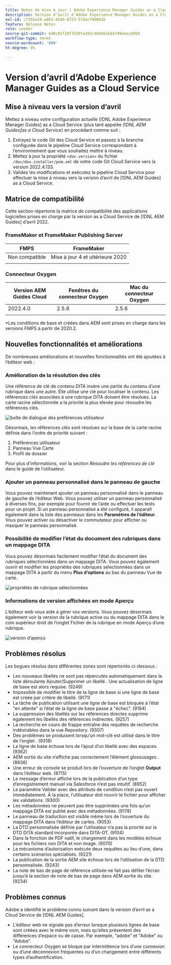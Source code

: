 ```yaml
---
title: Notes de mise à jour | Adobe Experience Manager Guides as a Cloud Service, version d’avril 2022
description: Version d’avril d’Adobe Experience Manager Guides as a Cloud Service
exl-id: c735ba24-a803-454b-8723-57dacf90061b
feature: Release Notes
role: Leader
source-git-commit: 6d8c01f20f7b59fed92c404561b647d9ebecb050
workflow-type: tm+mt
source-wordcount: '809'
ht-degree: 0%

---
```


# Version d’avril d’Adobe Experience Manager Guides as a Cloud Service

## Mise à niveau vers la version d’avril

Mettez à niveau votre configuration actuelle [!DNL Adobe Experience Manager Guides] as a Cloud Service (plus tard appelée *[!DNL AEM Guides]as a Cloud Service*) en procédant comme suit :
1. Extrayez le code Git des Cloud Service et passez à la branche configurée dans le pipeline Cloud Service correspondant à l’environnement que vous souhaitez mettre à niveau.
1. Mettez à jour la propriété `<dox.version>` du fichier `/dox/dox.installer/pom.xml` de votre code Git Cloud Service vers la version 2022.4.133.
1. Validez les modifications et exécutez le pipeline Cloud Service pour effectuer la mise à niveau vers la version d’avril de [!DNL AEM Guides] as a Cloud Service.

## Matrice de compatibilité

Cette section répertorie la matrice de compatibilité des applications logicielles prises en charge par la version as a Cloud Service de [!DNL AEM Guides] d’avril 2022.

### FrameMaker et FrameMaker Publishing Server

| FMPS | FrameMaker |
| --- | --- |
| Non compatible | Mise à jour 4 et ultérieure 2020 |
| | |


### Connecteur Oxygen

| Version AEM Guides Cloud | Fenêtres du connecteur Oxygen | Mac du connecteur Oxygen |
| --- | --- | --- |
| 2022.4.0 | 2.5.6 | 2.5.6 |
|  |  |  |

*Les conditions de base et créées dans AEM sont prises en charge dans les versions FMPS à partir de 2020.2.

## Nouvelles fonctionnalités et améliorations

De nombreuses améliorations et nouvelles fonctionnalités ont été ajoutées à l’éditeur web :

### Amélioration de la résolution des clés

Une référence de clé de contenu DITA insère une partie du contenu d’une rubrique dans une autre. Elle utilise une clé pour localiser le contenu. Les références clés associées à une rubrique DITA doivent être résolues. La carte racine sélectionnée a la priorité la plus élevée pour résoudre les références clés.

![boîte de dialogue des préférences utilisateur](assets/user-preferences.png)

Désormais, les références clés sont résolues sur la base de la carte racine définie dans l’ordre de priorité suivant :

1. Préférences utilisateur
1. Panneau Vue Carte
1. Profil de dossier

Pour plus d’informations, voir la section *Résoudre les références de clé* dans le guide de l’utilisateur.

### Ajouter un panneau personnalisé dans le panneau de gauche

Vous pouvez maintenant ajouter un panneau personnalisé dans le panneau de gauche de l’éditeur Web. Vous pouvez utiliser un panneau personnalisé à diverses fins, par exemple pour fournir de l’aide ou effectuer les tests pour un projet. Si un panneau personnalisé a été configuré, il apparaît également dans la liste des panneaux dans les **Paramètres de l’éditeur**. Vous pouvez activer ou désactiver le commutateur pour afficher ou masquer le panneau personnalisé.

### Possibilité de modifier l’état du document des rubriques dans un mappage DITA

Vous pouvez désormais facilement modifier l’état du document des rubriques sélectionnées dans un mappage DITA. Vous pouvez également ouvrir et modifier les propriétés des rubriques sélectionnées dans un mappage DITA à partir du menu **Plus d’options** au bas du panneau Vue de carte.

![propriétés de rubrique sélectionnées](assets/map-view-properties.png)

### Informations de version affichées en mode Aperçu

L’éditeur web vous aide à gérer vos versions. Vous pouvez désormais également voir la version de la rubrique active ou du mappage DITA dans le coin supérieur droit de l’onglet Fichier de la rubrique en mode Aperçu d’une rubrique.

![version d’aperçu](assets/preview-version.png)

## Problèmes résolus

Les bogues résolus dans différentes zones sont répertoriés ci-dessous :

* Les nouveaux libellés ne sont pas répercutés automatiquement dans la liste déroulante Ajouter/Supprimer un libellé . Une actualisation de ligne de base est alors requise. (9249)
* Impossible de modifier le titre de la ligne de base si une ligne de base est créée par critère de libellé. (9171)
* La tâche de publication utilisant une ligne de base est bloquée à l’état &quot;en attente&quot; si l’état de la ligne de base passe à &quot;échec&quot;. (9194)
* La suppression des libellés sur les références directes supprime également les libellés des références indirectes. (9257)
* La recherche en cours de frappe entraîne des requêtes de recherche indésirables dans la vue Repository. (9307)
* Des problèmes se produisent lorsqu’un mot-clé est utilisé dans le titre de l’onglet . (9318)
* La ligne de base échoue lors de l’ajout d’un libellé avec des espaces. (9362)
* AEM sortie du site n’affiche pas correctement l’élément glossusages . (8936)
* Une erreur de console se produit lors de l’ouverture de l’onglet **Output** dans l’éditeur web. (8715)
* Le message d’erreur affiché lors de la publication d’un type d’enregistrement manuel via Salesforce n’est pas intuitif. (8952)
* Le paramètre Valider avec des attributs de condition n’est pas ouvert immédiatement. À la place, l’utilisateur doit rouvrir le fichier pour afficher les validations. (9300)
* Les métadonnées ne peuvent pas être supprimées une fois qu’un mappage DITA est publié avec des métadonnées.  (9178)
* Le panneau de traduction est visible même lors de l’ouverture du mappage DITA dans l’éditeur de cartes. (9053)
* La DTD personnalisée définie par l’utilisateur n’a pas la priorité sur la DTD DITA standard incorporée dans DITA-OT. (9104)
* Dans la fonction de PDF natif, le chargement dans les modèles échoue pour les fichiers non DITA et non image. (9070)
* Le mécanisme d’autorisation exécute deux requêtes au lieu d’une, dans certains scénarios spécialisés. (9221)
* La publication de la sortie AEM site échoue lors de l’utilisation de la DTD personnalisée. (9243)
* La note de bas de page de référence utilisée ne fait pas défiler l’écran jusqu’à la section de note de bas de page dans AEM sortie du site. (9234)

## Problèmes connus

Adobe a identifié le problème connu suivant dans la version d’avril as a Cloud Service de [!DNL AEM Guides].

* L’éditeur web ne signale pas d’erreur lorsque plusieurs lignes de base sont créées avec le même nom, mais qu’elles présentent des différences d’espace ou de casse. Par exemple, &quot;adobe&quot; et &quot;Adobe&quot; ou &quot;Adobe&quot;.
* Le connecteur Oxygen se bloque par intermittence lors d’une connexion ou d’une déconnexion fréquentes ou d’un changement entre différents types d’authentification.
